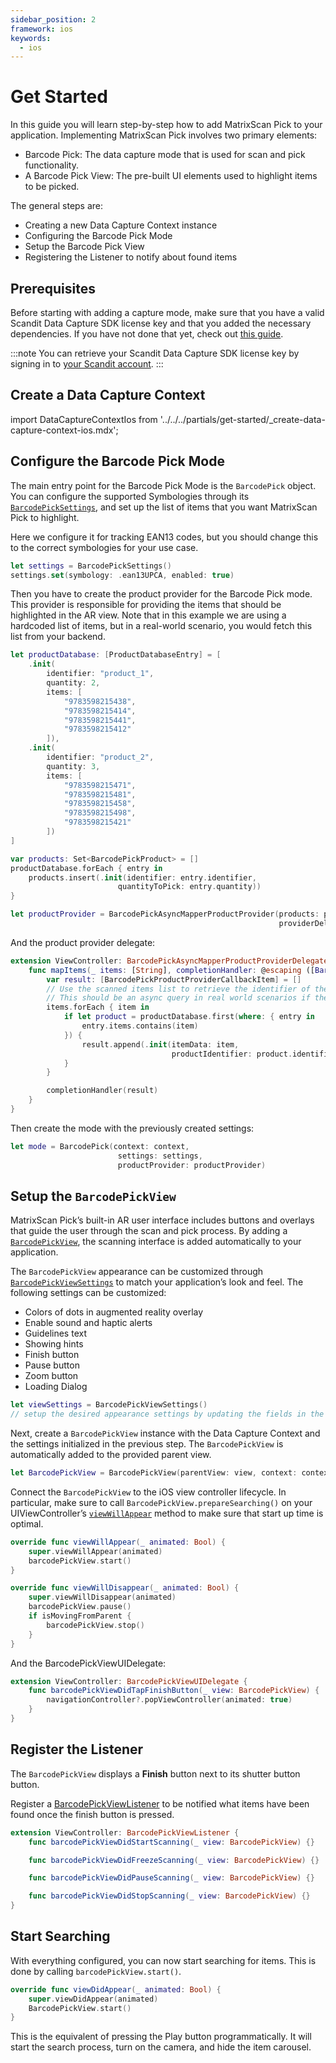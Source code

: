 ```yaml
---
sidebar_position: 2
framework: ios
keywords:
  - ios
---
```


# Get Started

In this guide you will learn step-by-step how to add MatrixScan Pick to your application. Implementing MatrixScan Pick involves two primary elements:

- Barcode Pick: The data capture mode that is used for scan and pick functionality.
- A Barcode Pick View: The pre-built UI elements used to highlight items to be picked.

The general steps are:

- Creating a new Data Capture Context instance
- Configuring the Barcode Pick Mode
- Setup the Barcode Pick View
- Registering the Listener to notify about found items

## Prerequisites

Before starting with adding a capture mode, make sure that you have a valid Scandit Data Capture SDK license key and that you added the necessary dependencies. If you have not done that yet, check out [this guide](../add-sdk.md).

:::note
You can retrieve your Scandit Data Capture SDK license key by signing in to [your Scandit account](https://ssl.scandit.com/dashboard/sign-in).
:::

## Create a Data Capture Context

import DataCaptureContextIos from '../../../partials/get-started/_create-data-capture-context-ios.mdx';

<DataCaptureContextIos/>

## Configure the Barcode Pick Mode

The main entry point for the Barcode Pick Mode is the `BarcodePick` object. You can configure the supported Symbologies through its [`BarcodePickSettings`](https://docs.scandit.com/data-capture-sdk/ios/barcode-capture/api/barcode-pick-settings.html), and set up the list of items that you want MatrixScan Pick to highlight.

Here we configure it for tracking EAN13 codes, but you should change this to the correct symbologies for your use case.

```swift
let settings = BarcodePickSettings()
settings.set(symbology: .ean13UPCA, enabled: true)
```

Then you have to create the product provider for the Barcode Pick mode. This provider is responsible for providing the items that should be highlighted in the AR view. Note that in this example we are using a hardcoded list of items, but in a real-world scenario, you would fetch this list from your backend.

```swift
let productDatabase: [ProductDatabaseEntry] = [
    .init(
        identifier: "product_1",
        quantity: 2,
        items: [
            "9783598215438",
            "9783598215414",
            "9783598215441",
            "9783598215412"
        ]),
    .init(
        identifier: "product_2",
        quantity: 3,
        items: [
            "9783598215471",
            "9783598215481",
            "9783598215458",
            "9783598215498",
            "9783598215421"
        ])
]

var products: Set<BarcodePickProduct> = []
productDatabase.forEach { entry in
    products.insert(.init(identifier: entry.identifier,
                        quantityToPick: entry.quantity))
}

let productProvider = BarcodePickAsyncMapperProductProvider(products: products,
                                                            providerDelegate: self)
```

And the product provider delegate:

```swift
extension ViewController: BarcodePickAsyncMapperProductProviderDelegate {
    func mapItems(_ items: [String], completionHandler: @escaping ([BarcodePickProductProviderCallbackItem]) -> Void) {
        var result: [BarcodePickProductProviderCallbackItem] = []
        // Use the scanned items list to retrieve the identifier of the product they belong to.
        // This should be an async query in real world scenarios if there are a lot of products/items to loop.
        items.forEach { item in
            if let product = productDatabase.first(where: { entry in
                entry.items.contains(item)
            }) {
                result.append(.init(itemData: item,
                                    productIdentifier: product.identifier))
            }
        }

        completionHandler(result)
    }
}
```

Then create the mode with the previously created settings:

```swift
let mode = BarcodePick(context: context,
                        settings: settings,
                        productProvider: productProvider)
```

## Setup the `BarcodePickView`

MatrixScan Pick’s built-in AR user interface includes buttons and overlays that guide the user through the scan and pick process. By adding a [`BarcodePickView`](https://docs.scandit.com/data-capture-sdk/ios/barcode-capture/api/ui/barcode-pick-view.html#class-scandit.datacapture.barcode.pick.ui.BarcodePickView), the scanning interface is added automatically to your application.

The `BarcodePickView` appearance can be customized through [`BarcodePickViewSettings`](https://docs.scandit.com/data-capture-sdk/ios/barcode-capture/api/ui/barcode-pick-view-settings.html#class-scandit.datacapture.barcode.pick.ui.BarcodePickViewSettings) to match your application’s look and feel. The following settings can be customized:

* Colors of dots in augmented reality overlay
* Enable sound and haptic alerts
* Guidelines text
* Showing hints
* Finish button
* Pause button
* Zoom button
* Loading Dialog

```swift
let viewSettings = BarcodePickViewSettings()
// setup the desired appearance settings by updating the fields in the object above
```

Next, create a `BarcodePickView` instance with the Data Capture Context and the settings initialized in the previous step. The `BarcodePickView` is automatically added to the provided parent view.

```swift
let BarcodePickView = BarcodePickView(parentView: view, context: context, BarcodePick: mode, settings: viewSettings)
```

Connect the `BarcodePickView` to the iOS view controller lifecycle. In particular, make sure to call `BarcodePickView.prepareSearching()` on your UIViewController’s [`viewWillAppear`](https://developer.apple.com/documentation/uikit/uiviewcontroller/1621510-viewwillappear) method to make sure that start up time is optimal.

```swift
override func viewWillAppear(_ animated: Bool) {
    super.viewWillAppear(animated)
    barcodePickView.start()
}

override func viewWillDisappear(_ animated: Bool) {
    super.viewWillDisappear(animated)
    barcodePickView.pause()
    if isMovingFromParent {
        barcodePickView.stop()
    }
}
```

And the BarcodePickViewUIDelegate:

```swift
extension ViewController: BarcodePickViewUIDelegate {
    func barcodePickViewDidTapFinishButton(_ view: BarcodePickView) {
        navigationController?.popViewController(animated: true)
    }
}
```

## Register the Listener

The `BarcodePickView` displays a **Finish** button next to its shutter button button. 

Register a [BarcodePickViewListener](https://docs.scandit.com/data-capture-sdk/ios/barcode-capture/api/ui/barcode-pick-view-listener.html#interface-scandit.datacapture.barcode.pick.ui.BarcodePickViewListener) to be notified what items have been found once the finish button is pressed.

```swift
extension ViewController: BarcodePickViewListener {
    func barcodePickViewDidStartScanning(_ view: BarcodePickView) {}

    func barcodePickViewDidFreezeScanning(_ view: BarcodePickView) {}

    func barcodePickViewDidPauseScanning(_ view: BarcodePickView) {}

    func barcodePickViewDidStopScanning(_ view: BarcodePickView) {}
}
```

## Start Searching

With everything configured, you can now start searching for items. This is done by calling `barcodePickView.start()`.

```swift
override func viewDidAppear(_ animated: Bool) {
    super.viewDidAppear(animated)
    BarcodePickView.start()
}
```

This is the equivalent of pressing the Play button programmatically. It will start the search process, turn on the camera, and hide the item carousel.
